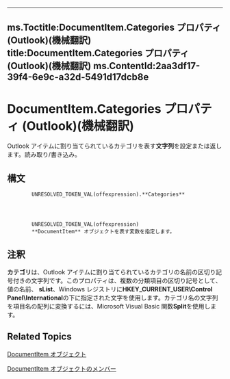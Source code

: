 

---
ms.Toctitle:DocumentItem.Categories プロパティ (Outlook)(機械翻訳)
title:DocumentItem.Categories プロパティ (Outlook)(機械翻訳)
ms.ContentId:2aa3df17-39f4-6e9c-a32d-5491d17dcb8e
---
# DocumentItem.Categories プロパティ (Outlook)(機械翻訳)




Outlook アイテムに割り当てられているカテゴリを表す**文字列**を設定または返します。読み取り/書き込み。

## 構文

            UNRESOLVED_TOKEN_VAL(offexpression).**Categories**




            UNRESOLVED_TOKEN_VAL(offexpression)
            **DocumentItem** オブジェクトを表す変数を指定します。



## 注釈
**カテゴリ**は、Outlook アイテムに割り当てられているカテゴリの名前の区切り記号付きの文字列です。このプロパティは、複数の分類項目の区切り記号として、値の名前、 **sList**、Windows レジストリに**HKEY_CURRENT_USER\Control Panel\International**の下に指定された文字を使用します。カテゴリ名の文字列を項目名の配列に変換するには、Microsoft Visual Basic 関数**Split**を使用します。



## Related Topics

[DocumentItem オブジェクト](7b0a6af0-6632-3ff6-841f-5b081d0d68d8.md)

[DocumentItem オブジェクトのメンバー](2c6d563b-39cb-9cb3-3bfe-93fe595325cf.md)




